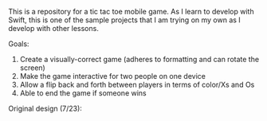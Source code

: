 This is a repository for a tic tac toe mobile game. As I learn to develop with Swift, this is one of the sample projects that I am trying on my own as I develop with other lessons. 

Goals:
1. Create a visually-correct game (adheres to formatting and can rotate the screen)
2. Make the game interactive for two people on one device
3. Allow a flip back and forth between players in terms of color/Xs and Os
4. Able to end the game if someone wins

Original design (7/23):
<insert image of design>
